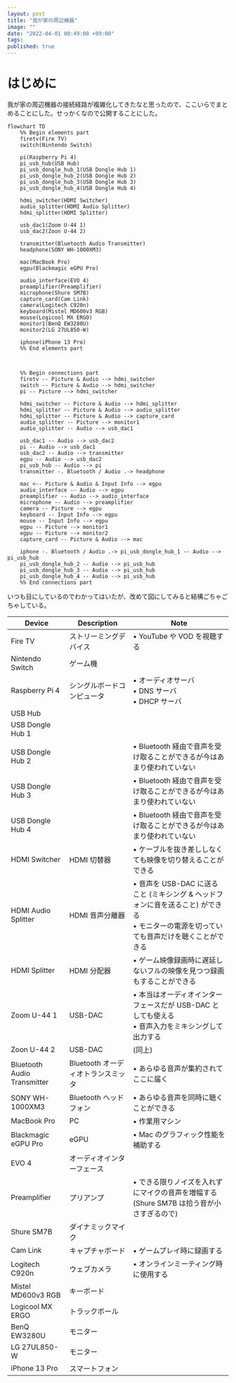 ```yaml
---
layout: post
title: "我が家の周辺機器"
image: ""
date: "2022-04-01 00:49:00 +09:00"
tags:
published: true
---
```


# はじめに
我が家の周辺機器の接続経路が複雑化してきたなと思ったので、ここいらでまとめることにした。せっかくなので公開することにした。

```mermaid
flowchart TD
    %% Begin elements part
    firetv(Fire TV)
    switch(Nintendo Switch)

    pi(Raspberry Pi 4)
    pi_usb_hub(USB Hub)
    pi_usb_dongle_hub_1(USB Dongle Hub 1)
    pi_usb_dongle_hub_2(USB Dongle Hub 2)
    pi_usb_dongle_hub_3(USB Dongle Hub 3)
    pi_usb_dongle_hub_4(USB Dongle Hub 4)

    hdmi_switcher(HDMI Switcher)
    audio_splitter(HDMI Audio Splitter)
    hdmi_splitter(HDMI Splitter)

    usb_dac1(Zoom U-44 1)
    usb_dac2(Zoon U-44 2)

    transmitter(Bluetooth Audio Transmitter)
    headphone(SONY WH-1000XM3)

    mac(MacBook Pro)
    egpu(Blackmagic eGPU Pro)

    audio_interface(EVO 4)
    preamplifier(Preamplifier)
    microphone(Shure SM7B)
    capture_card(Cam Link)
    camera(Logitech C920n)
    keyboard(Mistel MD600v3 RGB)
    mouse(Logicool MX ERGO)
    monitor1(BenQ EW3280U)
    monitor2(LG 27UL850-W)

    iphone(iPhone 13 Pro)
    %% End elements part



    %% Begin connections part
    firetv -- Picture & Audio --> hdmi_switcher
    switch -- Picture & Audio --> hdmi_switcher
    pi -- Picture --> hdmi_switcher

    hdmi_switcher -- Picture & Audio --> hdmi_splitter
    hdmi_splitter -- Picture & Audio --> audio_splitter
    hdmi_splitter -- Picture & Audio --> capture_card
    audio_splitter -- Picture --> monitor1
    audio_splitter -- Audio --> usb_dac1

    usb_dac1 -- Audio --> usb_dac2
    pi -- Audio --> usb_dac1
    usb_dac2 -- Audio --> transmitter
    egpu -- Audio --> usb_dac2
    pi_usb_hub -- Audio --> pi
    transmitter -. Bluetooth / Audio .-> headphone

    mac <-- Picture & Audio & Input Info --> egpu
    audio_interface -- Audio --> egpu
    preamplifier -- Audio --> audio_interface
    microphone -- Audio --> preamplifier
    camera -- Picture --> egpu
    keyboard -- Input Info --> egpu
    mouse -- Input Info --> egpu
    egpu -- Picture --> monitor1
    egpu -- Picture --> monitor2
    capture_card -- Picture & Audio --> mac

    iphone -. Bluetooth / Audio .-> pi_usb_dongle_hub_1 -- Audio --> pi_usb_hub
    pi_usb_dongle_hub_2 -- Audio --> pi_usb_hub
    pi_usb_dongle_hub_3 -- Audio --> pi_usb_hub
    pi_usb_dongle_hub_4 -- Audio --> pi_usb_hub
    %% End connections part
```

いつも目にしているのでわかってはいたが、改めて図にしてみると結構ごちゃごちゃしている。

| Device                      | Description | Note |
| --------------------------- | ----------- | ---- |
| Fire TV                     | ストリーミングデバイス | • YouTube や VOD を視聴する |
| Nintendo Switch             | ゲーム機 | |
| Raspberry Pi 4              | シングルボードコンピュータ | • オーディオサーバ<br>• DNS サーバ<br>• DHCP サーバ |
| USB Hub                     | | |
| USB Dongle Hub 1            | | |
| USB Dongle Hub 2            | | • Bluetooth 経由で音声を受け取ることができるが今はあまり使われていない |
| USB Dongle Hub 3            | | • Bluetooth 経由で音声を受け取ることができるが今はあまり使われていない |
| USB Dongle Hub 4            | | • Bluetooth 経由で音声を受け取ることができるが今はあまり使われていない |
| HDMI Switcher               | HDMI 切替器 | • ケーブルを抜き差ししなくても映像を切り替えることができる |
| HDMI Audio Splitter         | HDMI 音声分離器 | • 音声を USB-DAC に送ること (ミキシング & ヘッドフォンに音を送ること) ができる<br>• モニターの電源を切っていても音声だけを聴くことができる |
| HDMI Splitter               | HDMI 分配器 | • ゲーム映像録画時に遅延しないフルの映像を見つつ録画もすることができる |
| Zoom U-44 1                 | USB-DAC | • 本当はオーディオインターフェースだが USB-DAC としても使える<br>• 音声入力をミキシングして出力する |
| Zoon U-44 2                 | USB-DAC | (同上) |
| Bluetooth Audio Transmitter | Bluetooth オーディオトランスミッタ | • あらゆる音声が集約されてここに届く |
| SONY WH-1000XM3             | Bluetooth ヘッドフォン | • あらゆる音声を同時に聴くことができる |
| MacBook Pro                 | PC | • 作業用マシン |
| Blackmagic eGPU Pro         | eGPU | • Mac のグラフィック性能を補助する |
| EVO 4                       | オーディオインターフェース | |
| Preamplifier                | プリアンプ | • できる限りノイズを入れずにマイクの音声を増幅する (Shure SM7B は拾う音が小さすぎるので) |
| Shure SM7B                  | ダイナミックマイク | |
| Cam Link                    | キャプチャボード | • ゲームプレイ時に録画する |
| Logitech C920n              | ウェブカメラ | • オンラインミーティング時に使用する |
| Mistel MD600v3 RGB          | キーボード | |
| Logicool MX ERGO            | トラックボール | |
| BenQ EW3280U                | モニター | |
| LG 27UL850-W                | モニター | |
| iPhone 13 Pro               | スマートフォン | |

